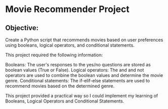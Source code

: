 # Movie Recommender Project

## Objective: 
Create a Python script that recommends movies based on user preferences using booleans, logical operators, and conditional statements.

This project required the following information:

Booleans: The user's responses to the yes/no questions are stored as boolean values (True or False).
Logical operators: The and and not operators are used to combine the boolean values and determine the movie genre.
Conditional statements: The if-elif-else statements are used to recommend movies based on the determined genre.

This project provided a practical way so I could implement my learning of Booleans, Logical Operators and Conditional Statements. 
